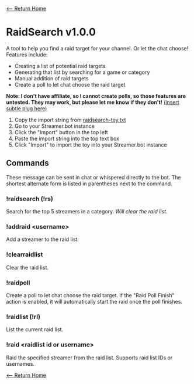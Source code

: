 [<-- Return Home](../README.md)

# RaidSearch v1.0.0

A tool to help you find a raid target for your channel. Or let the chat choose! Features include:

- Creating a list of potential raid targets
- Generating that list by searching for a game or category
- Manual addition of raid targets
- Create a poll to let chat choose the raid target

**Note: I don't have affiliate, so I cannot create polls, so those features are untested. They may work, but please let me know if they don't!** [(insert subtle plug here)](https://twitch.tv/mosadie)

1. Copy the import string from [raidsearch-toy.txt](./raidsearch-toy.txt)
2. Go to your Streamer.bot instance
3. Click the "Import" button in the top left
4. Paste the import string into the top text box
5. Click "Import" to import the toy into your Streamer.bot instance

## Commands

These message can be sent in chat or whispered directly to the bot. The shortest alternate form is listed in parentheses next to the command.

### !raidsearch (!rs)

Search for the top 5 streamers in a category. *Will clear the raid list.*

### !addraid \<username\>

Add a streamer to the raid list.

### !clearraidlist

Clear the raid list.

### !raidpoll

Create a poll to let chat choose the raid target. If the "Raid Poll Finish" action is enabled, it will automatically start the raid once the poll finishes.

### !raidlist (!rl)

List the current raid list.

### !raid \<raidlist id or username\>

Raid the specified streamer from the raid list. Supports raid list IDs or usernames.

[<-- Return Home](../README.md)